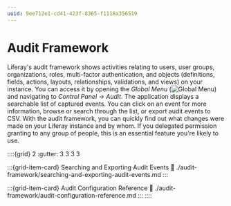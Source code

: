```yaml
---
uuid: 9ee712e1-cd41-423f-8365-f1118a356519
---
```

# Audit Framework

Liferay's audit framework shows activities relating to users, user groups, organizations, roles, multi-factor authentication, and objects (definitions, fields, actions, layouts, relationships, validations, and views) on your instance. You can access it by opening the *Global Menu* (![Global Menu](../images/icon-applications-menu.png)) and navigating to *Control Panel* &rarr; *Audit*. The application displays a searchable list of captured events. You can click on an event for more information, browse or search through the list, or export audit events to CSV. With the audit framework, you can quickly find out what changes were made on your Liferay instance and by whom. If you delegated permission granting to any group of people, this is an essential feature you're likely to use.

::::{grid} 2
:gutter: 3 3 3 3

:::{grid-item-card} Searching and Exporting Audit Events
:link: ./audit-framework/searching-and-exporting-audit-events.md
:::

:::{grid-item-card} Audit Configuration Reference
:link: ./audit-framework/audit-configuration-reference.md
:::
::::
